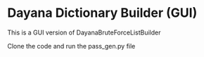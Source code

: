 # Dayana Dictionary Builder (GUI)
This is a GUI version of DayanaBruteForceListBuilder

Clone the code and run the pass_gen.py file
